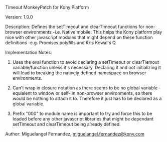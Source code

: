 Timeout MonkeyPatch for Kony Platform

Version: 1.0.0

Description: 
Defines the setTimeout and clearTimeout functions for non-browser 
environments -i.e. Native mobile. This helps the Kony platform play
nice with other javascript modules that might depend on these function definitions
-e.g. Promises polyfills and Kris Kowal's Q.

Implementation Notes:
1) Uses the eval function to avoid declaring a setTimeout or clearTiemout
variable/function unless it's necessary. Declaring it and not initializing it
will lead to breaking the natively defined namespace on browser environments.

2) Can't wrap in closure notation as there seems to be no global variable -equialent
to window or self- in non-browser environments, so there would be nothing to attach
it to. Therefore it just has to be declared as a global variable.

3) Prefix "000" to module name is important to try and force this to be loaded before
any other javascript libraries that might be dependant setTimeout and clearTimeout
being already defined.

Author: Miguelangel Fernandez, miguelangel.fernandez@kony.com
